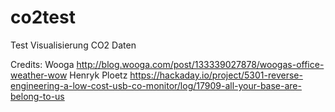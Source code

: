 # co2test
Test Visualisierung CO2 Daten

Credits: 
 Wooga  http://blog.wooga.com/post/133339027878/woogas-office-weather-wow
 Henryk Ploetz  https://hackaday.io/project/5301-reverse-engineering-a-low-cost-usb-co-monitor/log/17909-all-your-base-are-belong-to-us
 
